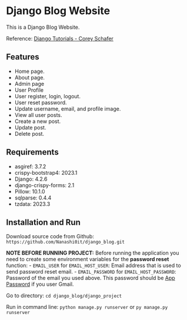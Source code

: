 # Django Blog Website
This is a Django Blog Website.

Reference: [Django Tutorials - Corey Schafer](https://www.youtube.com/playlist?list=PL-osiE80TeTtoQCKZ03TU5fNfx2UY6U4p)

## Features

- Home page.
- About page.
- Admin page
- User Profile
- User register, login, logout.
- User reset password.
- Update username, email, and profile image.
- View all user posts.
- Create a new post.
- Update post.
- Delete post.

## Requirements

- asgiref: 3.7.2
- crispy-bootstrap4: 2023.1
- Django: 4.2.6
- django-crispy-forms: 2.1
- Pillow: 10.1.0
- sqlparse: 0.4.4
- tzdata: 2023.3

## Installation and Run

Download source code from Github: `https://github.com/Nanashi0it/django_blog.git`

**NOTE BEFORE RUNNING PROJECT:**
Before running the application you need to create some environment variables for the **password reset** function:
    - `EMAIL_USER` for `EMAIL_HOST_USER`: Email address that is used to send password reset email.
    - `EMAIL_PASSWORD` for `EMAIL_HOST_PASSWORD`: Password of the email you used above. This password should be [App Password](https://support.google.com/mail/answer/185833?hl=vi) if you user Gmail.

Go to directory: `cd django_blog/django_project`

Run in command line: `python manage.py runserver` or `py manage.py runserver`
